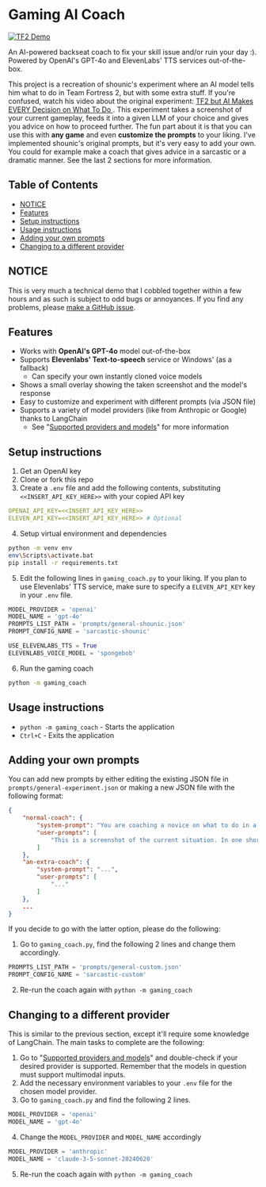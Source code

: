# Gaming AI Coach

[![TF2 Demo](https://img.youtube.com/vi/CdrKLB4EhMk/maxresdefault.jpg)](https://youtu.be/CdrKLB4EhMk)

An AI-powered backseat coach to fix your skill issue and/or ruin your day :). Powered by OpenAI's GPT-4o and ElevenLabs' TTS services out-of-the-box.

This project is a recreation of shounic's experiment where an AI model tells him what to do in Team Fortress 2, but with some extra stuff. If you're confused, watch his video about the original experiment: [TF2 but AI Makes EVERY Decision on What To Do
](https://www.youtube.com/watch?v=Z2eduTNisYA). This experiment takes a screenshot of your current gameplay, feeds it into a given LLM of your choice and gives you advice on how to proceed further. The fun part about it is that you can use this with **any game** and even **customize the prompts** to your liking. I've implemented shounic's original prompts, but it's very easy to add your own. You could for example make a coach that gives advice in a sarcastic or a dramatic manner. See the last 2 sections for more information.

## Table of Contents
* [NOTICE](#notice)
* [Features](#features)
* [Setup instructions](#setup-instructions)
* [Usage instructions](#usage-instructions)
* [Adding your own prompts](#adding-your-own-prompts)
* [Changing to a different provider](#changing-to-a-different-provider)

## NOTICE
This is very much a technical demo that I cobbled together within a few hours and as such is subject to odd bugs or annoyances. If you find any problems, please [make a GitHub issue](https://github.com/tejashah88/gaming-ai-coach/issues).

## Features
* Works with **OpenAI's GPT-4o** model out-of-the-box
* Supports **Elevenlabs' Text-to-speech** service or Windows' (as a fallback)
  * Can specify your own instantly cloned voice models
* Shows a small overlay showing the taken screenshot and the model's response
* Easy to customize and experiment with different prompts (via JSON file)
* Supports a variety of model providers (like from Anthropic or Google) thanks to LangChain
  * See "[Supported providers and models](SUPPORTED_PROVIDERS_MODELS.md)" for more information

## Setup instructions
1. Get an OpenAI key
2. Clone or fork this repo
3. Create a `.env` file and add the following contents, substituting `<<INSERT_API_KEY_HERE>>` with your copied API key
```yaml
OPENAI_API_KEY=<<INSERT_API_KEY_HERE>>
ELEVEN_API_KEY=<<INSERT_API_KEY_HERE>> # Optional
```
4. Setup virtual environment and dependencies
```bash
python -m venv env
env\Scripts\activate.bat
pip install -r requirements.txt
```
5. Edit the following lines in `gaming_coach.py` to your liking. If you plan to use Elevenlabs' TTS service, make sure to specify a `ELEVEN_API_KEY` key in your `.env` file.
```python
MODEL_PROVIDER = 'openai'
MODEL_NAME = 'gpt-4o'
PROMPTS_LIST_PATH = 'prompts/general-shounic.json'
PROMPT_CONFIG_NAME = 'sarcastic-shounic'

USE_ELEVENLABS_TTS = True
ELEVENLABS_VOICE_MODEL = 'spongebob'
```
6. Run the gaming coach
```bash
python -m gaming_coach
```

## Usage instructions
* `python -m gaming_coach` - Starts the application
* `Ctrl+C` - Exits the application

## Adding your own prompts
You can add new prompts by either editing the existing JSON file in `prompts/general-experiment.json` or making a new JSON file with the following format:
```json
{
    "normal-coach": {
        "system-prompt": "You are coaching a novice on what to do in a video game. You need to tell him exactly what to do and what's the best course of action in the given moment. The person you are coaching is playing right now, so keep instructions to one sentence.",
        "user-prompts": [
            "This is a screenshot of the current situation. In one short sentence, please tell me exactly what I should do next? Deliver your repsonse concisely, neutrally and without bias."
        ]
    },
    "an-extra-coach": {
        "system-prompt": "...",
        "user-prompts": [
            "..."
        ]
    },
    ...
}
```

If you decide to go with the latter option, please do the following:
1. Go to `gaming_coach.py`, find the following 2 lines and change them accordingly.
```python
PROMPTS_LIST_PATH = 'prompts/general-custom.json'
PROMPT_CONFIG_NAME = 'sarcastic-custom'
```
2. Re-run the coach again with `python -m gaming_coach`

## Changing to a different provider
This is similar to the previous section, except it'll require some knowledge of LangChain. The main tasks to complete are the following:
1. Go to "[Supported providers and models](SUPPORTED_PROVIDERS_MODELS.md)" and double-check if your desired provider is supported. Remember that the models in question must support multimodal inputs.
2. Add the necessary environment variables to your `.env` file for the chosen model provider.
3. Go to `gaming_coach.py` and find the following 2 lines.
```python
MODEL_PROVIDER = 'openai'
MODEL_NAME = 'gpt-4o'
```
4. Change the `MODEL_PROVIDER` and `MODEL_NAME` accordingly
```python
MODEL_PROVIDER = 'anthropic'
MODEL_NAME = 'claude-3-5-sonnet-20240620'
```
5. Re-run the coach again with `python -m gaming_coach`
